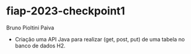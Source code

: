 # fiap-2023-checkpoint1
Bruno Pioltini Paiva

- Criação uma API Java para realizar (get, post, put) de uma tabela no banco de dados H2.
